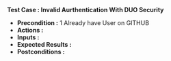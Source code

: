 **Test Case : Invalid Aurthentication With DUO Security**
  * **Precondition :** 
    1 Already have User on GITHUB
  * **Actions :** 
  * **Inputs :**
  * **Expected Results :**
  * **Postconditions :**
